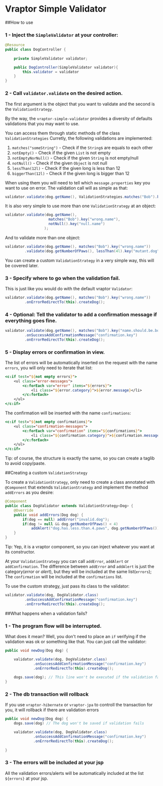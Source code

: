 Vraptor Simple Validator 
========================

##How to use

### 1 - Inject the `SimpleValidator` at your controller:

```java
@Resource
public class DogController {
	
	private SimpleValidator validator;

	public DogController(SimpleValidator validator){		
		this.validator = validator
	}
}

```

### 2 - Call `validator.validate` on the desired action.

The first argument is the object that you want to validate and
the second is the `ValidationStrategy`. 

By the way, the `vraptor-simple-validator` provides a diversity of defaults validations that you may want to use. 

You can access them through static methods of the class `ValidationStrategies`
Curretly, the following validations are implemented:

1. `matches("someString")` - Check if the `String`s are equals to each other
2. `notEmpty()` - Check if the given `List` is not empty
3. `notEmptyNorNull()` - Check if the given `String` is not empty/null
4. `notNull()` - Check if the given `Object` is not null
5. `lessThan(12l)` - Check if the given long is less than 12
6. `biggerThan(12l)` - Check if the given long is bigger than 12

When using them you will need to tell which `message.properties` key you want to use on error.
The validation call will as simple as that:

```java
validator.validate(dog.getName(), ValidationStrategies.matches("Bob").key("wrong.name"));
```

It is also very simple to use more than one `ValidationStrategy` at an object:

```java
validator.validate(dog.getName(),
					matches("Bob").key("wrong.name"),
					notNull().key("null.name")
				  );
```

And to validate more than one object:

```java
validator.validate(dog.getName(), matches("Bob").key("wrong.name"))
		 .validate(dog.getNumberOfPaws(), lessThan(4l).key("mutant.dog"));
```

You can create a custom `ValidationStrategy` in a very simple way, this will be covered later.

### 3 - Specify where to go when the validation fail.

 This is just like you would do with the default vraptor `Validator`:

```java
validator.validate(dog.getName(), matches("Bob").key("wrong.name"))
		 .onErrorRedirectTo(this).createDog();
```

### 4 - Optional: Tell the validator to add a confirmation message if everything goes fine.

```java
validator.validate(dog.getName(), matches("Bob").key("name.should.be.bob"))
		 .onSuccessAddConfirmationMessage("confirmation.key")
		 .onErrorRedirectTo(this).createDog();
```

### 5 - Display errors or confirmation in view.
The list of errors will be automatically inserted on the request with the name `errors`, you will only need to iterate that list:

```jsp
<c:if test="${not empty errors}">
	<ul class="error-messages">
		<c:forEach var="error" items="${errors}">
			<li class="${error.category}">${error.message}</li>
		</c:forEach>
	</ul>
</c:if>
``` 

The confirmation will be inserted with the name `confirmations`:

```jsp
<c:if test="${not empty confirmations}">
	<ul class="confirmation-messages">
		<c:forEach var="confirmation" items="${confirmations}">
			<li class="${confirmation.category}">${confirmation.message}</li>
		</c:forEach>
	</ul>
</c:if>
```
Tip: of course, the structure is exactly the same, so you can create a taglib to avoid copy/paste.

##Creating a custom `ValidationStrategy`

To create a `ValidationStrategy`, only need to create a class annotated with `@Component` that extends `ValidationStrategy` and implement the method `addErrors` as you desire:

```java
@Component
public class DogValidator extends ValidationStrategy<Dog> {
	@Override
	public void addErrors(Dog dog) {
		if(dog == null) addError("invalid.dog");
		if(dog != null && dog.getNumberOfPaws() < 4)
			addAlert("dog.has.less.than.4.paws", dog.getNumberOfPaws());
	}	
}
```
Tip: Yep, it is a vraptor component, so you can inject whatever you want at its constructor.

At your `ValidationStrategy` you can call `addError`, `addAlert` or `addConfirmation`.
The difference between `addError` and `addAlert` is just the category(*error* or *alert*),
but they will be included at the same list(`errors`);
The `confirmation` will be included at the `confirmations` list.

To use the custom strategy, just pass its class to the validator:
```java
validator.validate(dog, DogValidator.class)
		 .onSuccessAddConfirmationMessage("confirmation.key")
		 .onErrorRedirectTo(this).createDog();
```

##What happens when a validation fails?

### 1 - The program flow will be interrupted.

What does it mean? Well, you don't need to place an `if` verifying if the validation was ok or something like that.
You can just call the validator:

```java
public void newDog(Dog dog) {

	validator.validate(dog, DogValidator.class)
			 .onSuccessAddConfirmationMessage("confirmation.key")
			 .onErrorRedirectTo(this).createDog();
	
	dogs.save(dog); // This line won't be executed if the validation fails
}
```
### 2 - The db transaction will rollback

If you use `vraptor-hibernate` or `vraptor-jpa` to controll the transaction for you, it will rollback if there are validation errors

```java
public void newDog(Dog dog) {
	dogs.save(dog) // The dog won't be saved if validation fails

	validator.validate(dog, DogValidator.class)
			 .onSuccessAddConfirmationMessage("confirmation.key")
			 .onErrorRedirectTo(this).createDog();
	
}
```

### 3 - The errors will be included at your jsp

All the validation errors/alerts will be automatically included at the list `${errors}` at your jsp.




